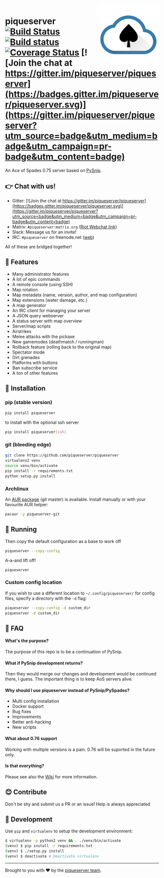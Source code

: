 
<img src="doc/logo.png" align="right" width="200px" alt="logo">

# piqueserver [![Build Status](https://travis-ci.org/piqueserver/piqueserver.svg?branch=master)](https://travis-ci.org/piqueserver/piqueserver) [![Build status](https://ci.appveyor.com/api/projects/status/3mayprg9le4lejmm/branch/master?svg=true)](https://ci.appveyor.com/project/NotAFile/piqueserver/branch/master) [![Coverage Status](https://coveralls.io/repos/github/piqueserver/piqueserver/badge.svg?branch=master)](https://coveralls.io/github/piqueserver/piqueserver?branch=master) [![Join the chat at https://gitter.im/piqueserver/piqueserver](https://badges.gitter.im/piqueserver/piqueserver.svg)](https://gitter.im/piqueserver/piqueserver?utm_source=badge&utm_medium=badge&utm_campaign=pr-badge&utm_content=badge)


An Ace of Spades 0.75 server based on [PySnip](https://github.com/NateShoffner/PySnip).

## :point_right: Chat with us!
 * Gitter: [![Join the chat at https://gitter.im/piqueserver/piqueserver](https://badges.gitter.im/piqueserver/piqueserver.svg)](https://gitter.im/piqueserver/piqueserver?utm_source=badge&utm_medium=badge&utm_campaign=pr-badge&utm_content=badge)
 * Matrix: `#piqueserver:matrix.org` ([Riot Webchat link](https://riot.im/app/#/room/#piqueserver:matrix.org))
 * Slack: Message us for an invite!
 * IRC: `#piqueserver` on freenode.net ([web](http://webchat.freenode.net/?channels=%23piqueserver))

All of these are bridged together!


## :tada: Features

* Many administrator features
* A lot of epic commands
* A remote console (using SSH)
* Map rotation
* Map metadata (name, version, author, and map configuration)
* Map extensions (water damage, etc.)
* A map generator
* An IRC client for managing your server
* A JSON query webserver
* A status server with map overview
* Server/map scripts
* Airstrikes
* Melee attacks with the pickaxe
* New gamemodes (deathmatch / runningman)
* Rollback feature (rolling back to the original map)
* Spectator mode
* Dirt grenades
* Platforms with buttons
* Ban subscribe service
* A ton of other features


## :rocket: Installation

### pip (stable version)

```bash
pip install piqueserver
```

to install with the optional ssh server

```bash
pip install piqueserver[ssh]
```

### git (bleeding edge)

```bash
git clone https://github.com/piqueserver/piqueserver
virtualenv2 venv
source venv/bin/activate
pip install -r requirements.txt
python setup.py install
```

### Archlinux

An [AUR package](https://aur.archlinux.org/packages/piqueserver-git/) (git master) is available. Install manually or
with your favourite AUR helper:

```bash
pacaur -y piqueserver-git
```

## :rocket: Running

Then copy the default configuration as a base to work off

```bash
piqueserver --copy-config
```

A-a-and lift off!

```bash
piqueserver
```

### Custom config location

If you wish to use a different location to `~/.config/piqueserver/` for config files, specify a directory with the `-d`
flag:

```bash
piqueserver --copy-config -d custom_dir
piqueserver -d custom_dir
```


## :speech_balloon: FAQ

#### What's the purpose?


 The purpose of this repo is to be a continuation of PySnip.

#### What if PySnip development returns?

Then they would merge our changes and development would be continued
there, I guess. The important thing is to keep AoS servers alive.

#### Why should I use piqueserver instead of PySnip/PySpades?

 * Multi config installation
 * Docker support
 * Bug fixes
 * Improvements
 * Better anti-hacking
 * New scripts

#### What about 0.76 support

 Working with multiple versions is a pain. 0.76 will be suported in the
 future only.

#### Is that everything?

 Please see also the [Wiki](https://github.com/piqueserver/piqueserver/wiki) for more information.

## :blush: Contribute

Don't be shy and submit us a PR or an issue! Help is always appreciated

## :wrench: Development

Use `pip` and `virtualenv` to setup the development environment:

```bash
$ virtualenv -p python2 venv && . ./venv/bin/activate
(venv) $ pip install -r requirements.txt
(venv) $ ./setup.py install
(venv) $ deactivate # Deactivate virtualenv
```
-------
Brought to you with :heart: by the [piqueserver team](https://github.com/orgs/piqueserver/people).
